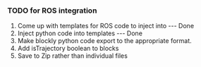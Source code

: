 ### TODO for ROS integration

1. Come up with templates for ROS code to inject into --- Done
2. Inject python code into templates --- Done
3. Make blockly python code export to the appropriate format.
4. Add isTrajectory boolean to blocks
5. Save to Zip rather than individual files
